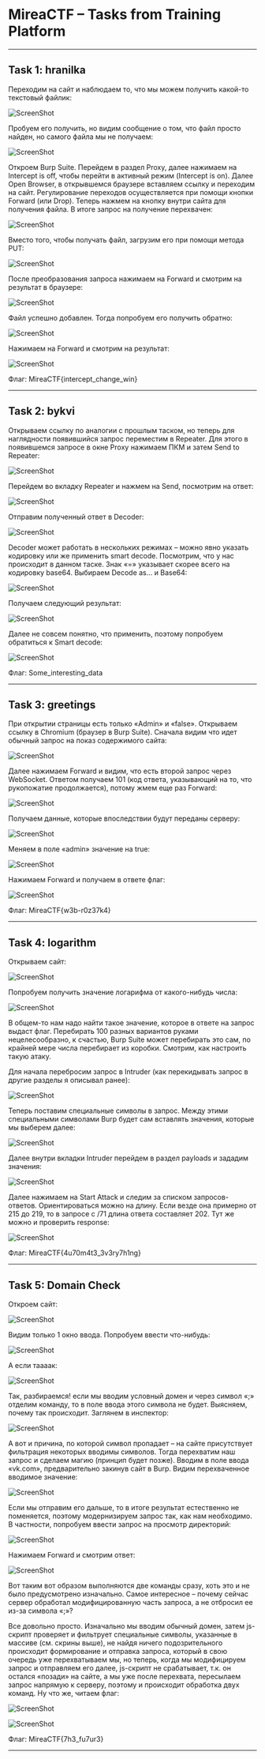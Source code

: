 # MireaCTF – Tasks from Training Platform

---

## Task 1: hranilka

Переходим на сайт и наблюдаем то, что мы можем получить какой-то текстовый файлик:

![ScreenShot](screenshots/1.png)

Пробуем его получить, но видим сообщение о том, что файл просто найден, но самого файла мы не получаем:

![ScreenShot](screenshots/2.png)

Откроем Burp Suite. Перейдем в раздел Proxy, далее нажимаем на Intercept is off, чтобы перейти в активный режим (Intercept is on). Далее Open Browser, в открывшемся браузере вставляем ссылку и переходим на сайт. Регулирование переходов осуществляется при помощи кнопки Forward (или Drop). Теперь нажмем на кнопку внутри сайта для получения файла. В итоге запрос на получение перехвачен:

![ScreenShot](screenshots/3.png)

Вместо того, чтобы получать файл, загрузим его при помощи метода PUT:

![ScreenShot](screenshots/4.png)

После преобразования запроса нажимаем на Forward и смотрим на результат в браузере:

![ScreenShot](screenshots/5.png)

Файл успешно добавлен. Тогда попробуем его получить обратно:

![ScreenShot](screenshots/6.png)

Нажимаем на Forward и смотрим на результат:

![ScreenShot](screenshots/7.png)

Флаг: MireaCTF{intercept_change_win}

---

## Task 2: bykvi

Открываем ссылку по аналогии с прошлым таском, но теперь для наглядности появившийся запрос переместим в Repeater. Для этого в появившемся запросе в окне Proxy нажимаем ПКМ и затем Send to Repeater:

![ScreenShot](screenshots/8.png)

Перейдем во вкладку Repeater и нажмем на Send, посмотрим на ответ:

![ScreenShot](screenshots/9.png)

Отправим полученный ответ в Decoder:

![ScreenShot](screenshots/10.png)

Decoder может работать в нескольких режимах – можно явно указать кодировку или же применить smart decode. Посмотрим, что у нас происходит в данном таске. Знак «=» указывает скорее всего на кодировку base64. Выбираем Decode as… и Base64:

![ScreenShot](screenshots/11.png)

Получаем следующий результат: 

![ScreenShot](screenshots/12.png)

Далее не совсем понятно, что применить, поэтому попробуем обратиться к Smart decode:

![ScreenShot](screenshots/13.png)

Флаг: Some_interesting_data

---

## Task 3: greetings

При открытии страницы есть только «Admin» и «false». Открываем ссылку в Chromium (браузер в Burp Suite). Сначала видим что идет обычный запрос на показ содержимого сайта:

![ScreenShot](screenshots/14.png)

Далее нажимаем Forward и видим, что есть второй запрос через WebSocket. Ответом получаем 101 (код ответа, указывающий на то, что рукопожатие продолжается), потому жмем еще раз Forward:

![ScreenShot](screenshots/15.png)

Получаем данные, которые впоследствии будут переданы серверу:

![ScreenShot](screenshots/16.png)

Меняем в поле «admin» значение на true:

![ScreenShot](screenshots/17.png)

Нажимаем Forward и получаем в ответе флаг:

![ScreenShot](screenshots/18.png)

Флаг: MireaCTF{w3b-r0z37k4}

---

## Task 4: logarithm

Открываем сайт:

![ScreenShot](screenshots/19.png)

Попробуем получить значение логарифма от какого-нибудь числа:

![ScreenShot](screenshots/20.png)

В общем-то нам надо найти такое значение, которое в ответе на запрос выдаст флаг. Перебирать 100 разных вариантов руками нецелесообразно, к счастью, Burp Suite может перебирать это сам, по крайней мере числа перебирает из коробки. Смотрим, как настроить такую атаку.

Для начала перебросим запрос в Intruder (как перекидывать запрос в другие разделы я описывал ранее):

![ScreenShot](screenshots/21.png)

Теперь поставим специальные символы в запрос. Между этими специальными символами Burp будет сам вставлять значения, которые мы выберем далее:

![ScreenShot](screenshots/22.png)

Далее внутри вкладки Intruder перейдем в раздел payloads и зададим значения:

![ScreenShot](screenshots/23.png)

Далее нажимаем на Start Attack и следим за списком запросов-ответов. Ориентироваться можно на длину. Если везде она примерно от 215 до 219, то в запросе c /71 длина ответа составляет 202. Тут же можно и проверить response:

![ScreenShot](screenshots/24.png)

Флаг: MireaCTF{4u70m4t3_3v3ry7h1ng}

---

## Task 5: Domain Check

Откроем сайт:

![ScreenShot](screenshots/25.png)

Видим только 1 окно ввода. Попробуем ввести что-нибудь:

![ScreenShot](screenshots/26.png)

А если таааак:

![ScreenShot](screenshots/27.png)

Так, разбираемся! если мы вводим условный домен и через символ «;» отделим команду, то в поле ввода этого символа не будет. Выясняем, почему так происходит. Заглянем в инспектор: 

![ScreenShot](screenshots/28.png)

А вот и причина, по которой символ пропадает – на сайте присутствует фильтрация некоторых вводимы символов. Тогда перехватим наш запрос и сделаем магию (принцип будет позже). Вводим в поле ввода «vk.com», предварительно закинув сайт в Burp. Видим перехваченное вводимое значение:

![ScreenShot](screenshots/29.png)

Если мы отправим его дальше, то в итоге результат естественно не поменяется, поэтому модернизируем запрос так, как нам необходимо. В частности, попробуем ввести запрос на просмотр директорий:

![ScreenShot](screenshots/30.png)

Нажимаем Forward и смотрим ответ:

![ScreenShot](screenshots/31.png)

Вот таким вот образом выполняются две команды сразу, хоть это и не было предусмотрено изначально. Самое интересное – почему сейчас сервер обработал модифицированную часть запроса, а не отбросил ее из-за символа «;»? 

Все довольно просто. Изначально мы вводим обычный домен, затем js-скрипт проверяет и фильтрует специальные символы, указанные в массиве (см. скрины выше), не найдя ничего подозрительного происходит формирование и отправка запроса, который в свою очередь уже перехватываем мы, но теперь, когда мы модифицируем запрос и отправляем его далее, js-скрипт не срабатывает, т.к. он остался «позади» на сайте, а мы уже после перехвата, пересылаем запрос напрямую к серверу, поэтому и происходит обработка двух команд. Ну что же, читаем флаг:

![ScreenShot](screenshots/32.png)

![ScreenShot](screenshots/33.png)

Флаг: MireaCTF{7h3_fu7ur3}

---
